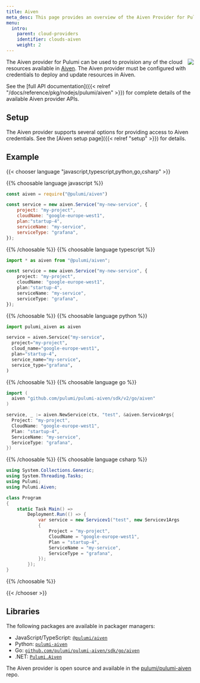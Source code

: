 ```yaml
---
title: Aiven
meta_desc: This page provides an overview of the Aiven Provider for Pulumi.
menu:
  intro:
    parent: cloud-providers
    identifier: clouds-aiven
    weight: 2
---
```


<img src="/logos/tech/aiven.svg" align="right" class="h-16 px-8 pb-4">

The Aiven provider for Pulumi can be used to provision any of the cloud resources available in [Aiven](https://aiven.io/).
The Aiven provider must be configured with credentials to deploy and update resources in Aiven.

See the [full API documentation]({{< relref "/docs/reference/pkg/nodejs/pulumi/aiven" >}}) for complete details of the available Aiven provider APIs.

## Setup

The Aiven provider supports several options for providing access to Aiven credentials.  See the [Aiven setup page]({{< relref "setup" >}}) for details.

## Example

{{< chooser language "javascript,typescript,python,go,csharp" >}}

{{% choosable language javascript %}}

```javascript
const aiven = require("@pulumi/aiven")

const service = new aiven.Service("my-new-service", {
    project: "my-project",
    cloudName: "google-europe-west1",
    plan:"startup-4",
    serviceName: "my-service",
    serviceType: "grafana",
});
```

{{% /choosable %}}
{{% choosable language typescript %}}

```typescript
import * as aiven from "@pulumi/aiven";

const service = new aiven.Service("my-new-service", {
    project: "my-project",
    cloudName: "google-europe-west1",
    plan:"startup-4",
    serviceName: "my-service",
    serviceType: "grafana",
});
```

{{% /choosable %}}
{{% choosable language python %}}

```python
import pulumi_aiven as aiven

service = aiven.Service("my-service",
  project="my-project",
  cloud_name="google-europe-west1",
  plan="startup-4",
  service_name="my-service",
  service_type="grafana",
)
```

{{% /choosable %}}
{{% choosable language go %}}

```go
import (
  aiven "github.com/pulumi/pulumi-aiven/sdk/v2/go/aiven"
)

service, _ := aiven.NewService(ctx, "test", &aiven.ServiceArgs{
  Project: "my-project",
  CloudName: "google-europe-west1",
  Plan: "startup-4",
  ServiceName: "my-service",
  ServiceType: "grafana",
})
```

{{% /choosable %}}
{{% choosable language csharp %}}

```csharp
using System.Collections.Generic;
using System.Threading.Tasks;
using Pulumi;
using Pulumi.Aiven;

class Program
{
    static Task Main() =>
        Deployment.Run(() => {
            var service = new Servicev1("test", new Servicev1Args
            {
                Project = "my-project",
                CloudName = "google-europe-west1",
                Plan = "startup-4",
                ServiceName = "my-service",
                ServiceType = "grafana",
            });
        });
}
```

{{% /choosable %}}

{{< /chooser >}}

## Libraries

The following packages are available in packager managers:

* JavaScript/TypeScript: [`@pulumi/aiven`](https://www.npmjs.com/package/@pulumi/aiven)
* Python: [`pulumi-aiven`](https://pypi.org/project/pulumi-aiven/)
* Go: [`github.com/pulumi/pulumi-aiven/sdk/go/aiven`](https://github.com/pulumi/pulumi-aiven)
* .NET: [`Pulumi.Aiven`](https://www.nuget.org/packages/Pulumi.Aiven)

The Aiven provider is open source and available in the [pulumi/pulumi-aiven](https://github.com/pulumi/pulumi-aiven) repo.
